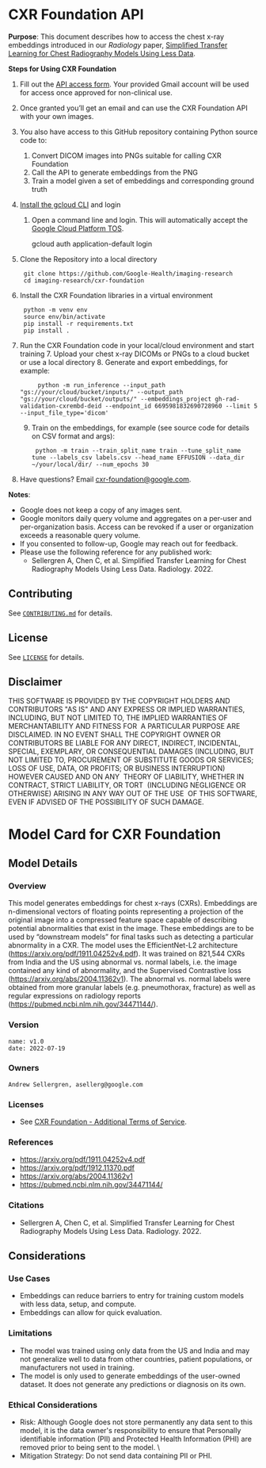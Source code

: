 # CXR Foundation API

**Purpose**: This document describes how to access the chest x-ray embeddings introduced in our _Radiology_ paper, [Simplified Transfer Learning for Chest Radiography Models Using Less Data](https://doi.org/10.1148/radiol.212482).

**Steps for Using CXR Foundation**


1. Fill out the [API access form](https://forms.gle/SJBSawfDw19JZRA59). Your provided Gmail account will be used for access once approved for non-clinical use.
2. Once granted you’ll get an email and can use the CXR Foundation API with your own images.
3. You also have access to this GitHub repository containing Python source code to: 
    1. Convert DICOM images into PNGs suitable for calling CXR Foundation
    2. Call the API to generate embeddings from the PNG
    3. Train a model given a set of embeddings and corresponding ground truth
4. [Install the gcloud CLI](https://cloud.google.com/sdk/docs/install) and login

	  1. Open a command line and login. This will automatically accept the [Google Cloud Platform TOS](https://cloud.google.com/terms).

			gcloud auth application-default login
5. Clone the Repository into a local directory

		git clone https://github.com/Google-Health/imaging-research
		cd imaging-research/cxr-foundation


6. Install the CXR Foundation libraries in a virtual environment
       
        python -m venv env
        source env/bin/activate
        pip install -r requirements.txt
        pip install .

7. Run the CXR Foundation code in your local/cloud environment and start training
    7. Upload your chest x-ray DICOMs or PNGs to a cloud bucket or use a local directory
    8. Generate and export embeddings, for example:

			python -m run_inference --input_path "gs://your/cloud/bucket/inputs/" --output_path "gs://your/cloud/bucket/outputs/" --embeddings_project gh-rad-validation-cxrembd-deid --endpoint_id 6695981832690728960 --limit 5 --input_file_type='dicom'


    9. Train on the embeddings, for example (see source code for details on CSV format and args):

			python -m train --train_split_name train --tune_split_name tune --labels_csv labels.csv --head_name EFFUSION --data_dir ~/your/local/dir/ --num_epochs 30

8. Have questions? Email [cxr-foundation@google.com](mailto:cxr-foundation@google.com).

**Notes**: 

*   Google does not keep a copy of any images sent.
*   Google monitors daily query volume and aggregates on a per-user and per-organization basis. Access can be revoked if a user or organization exceeds a reasonable query volume.
*   If you consented to follow-up, Google may reach out for feedback.
*   Please use the following reference for any published work:
    *   Sellergren A, Chen C, et al. Simplified Transfer Learning for Chest Radiography Models Using Less Data. Radiology. 2022.


## Contributing

See [`CONTRIBUTING.md`](CONTRIBUTING.md) for details.

## License

See [`LICENSE`](LICENSE) for details.

## Disclaimer
THIS SOFTWARE IS PROVIDED BY THE COPYRIGHT HOLDERS AND CONTRIBUTORS "AS IS" AND ANY EXPRESS OR IMPLIED WARRANTIES, INCLUDING, BUT NOT LIMITED TO, THE IMPLIED WARRANTIES OF MERCHANTABILITY AND FITNESS FOR  A PARTICULAR PURPOSE ARE DISCLAIMED. IN NO EVENT SHALL THE COPYRIGHT OWNER OR CONTRIBUTORS BE LIABLE FOR ANY DIRECT, INDIRECT, INCIDENTAL, SPECIAL, EXEMPLARY, OR CONSEQUENTIAL DAMAGES (INCLUDING, BUT NOT LIMITED TO, PROCUREMENT OF SUBSTITUTE GOODS OR SERVICES; LOSS OF USE, DATA, OR PROFITS; OR BUSINESS INTERRUPTION) HOWEVER CAUSED AND ON ANY  THEORY OF LIABILITY, WHETHER IN CONTRACT, STRICT LIABILITY, OR TORT  (INCLUDING NEGLIGENCE OR OTHERWISE) ARISING IN ANY WAY OUT OF THE USE  OF THIS SOFTWARE, EVEN IF ADVISED OF THE POSSIBILITY OF SUCH DAMAGE.


# Model Card for CXR Foundation


## Model Details


### Overview


This model generates embeddings for chest x-rays (CXRs). Embeddings are n-dimensional vectors of floating points representing a projection of the original image into a compressed feature space capable of describing potential abnormalities that exist in the image. These embeddings are to be used by “downstream models” for final tasks such as detecting a particular abnormality in a CXR. The model uses the EfficientNet-L2 architecture (https://arxiv.org/pdf/1911.04252v4.pdf). It was trained on 821,544 CXRs from India and the US using abnormal vs. normal labels, i.e. the image contained any kind of abnormality, and the Supervised Contrastive loss (https://arxiv.org/abs/2004.11362v1). The abnormal vs. normal labels were obtained from more granular labels (e.g. pneumothorax, fracture) as well as regular expressions on radiology reports (https://pubmed.ncbi.nlm.nih.gov/34471144/).


### Version


    name: v1.0
    date: 2022-07-19


### Owners


    Andrew Sellergren, asellerg@google.com


### Licenses


*   See [CXR Foundation - Additional Terms of Service](https://forms.gle/SJBSawfDw19JZRA59).

### References

*   https://arxiv.org/pdf/1911.04252v4.pdf
*   https://arxiv.org/pdf/1912.11370.pdf
*   https://arxiv.org/abs/2004.11362v1
*   https://pubmed.ncbi.nlm.nih.gov/34471144/

###  Citations

*   Sellergren A, Chen C, et al. Simplified Transfer Learning for Chest Radiography Models Using Less Data. Radiology. 2022.

## Considerations


### Use Cases

*   Embeddings can reduce barriers to entry for training custom models with less data, setup, and compute.
*   Embeddings can allow for quick evaluation.

### Limitations

*   The model was trained using only data from the US and India and may not generalize well to data from other countries, patient populations, or manufacturers not used in training.
*   The model is only used to generate embeddings of the user-owned dataset. It does not generate any predictions or diagnosis on its own.

### Ethical Considerations

*   Risk: Although Google does not store permanently any data sent to this model, it is the data owner's responsibility to ensure that Personally identifiable information (PII) and Protected Health Information (PHI) are removed prior to being sent to the model. \
*   Mitigation Strategy: Do not send data containing PII or PHI.

